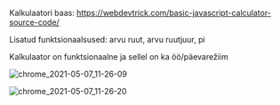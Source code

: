 Kalkulaatori baas: https://webdevtrick.com/basic-javascript-calculator-source-code/

Lisatud funktsionaalsused:
  arvu ruut,
  arvu ruutjuur,
  pi

Kalkulaator on funktsionaalne ja sellel on ka öö/päevarežiim


![chrome_2021-05-07_11-26-09](https://user-images.githubusercontent.com/61016508/117421918-b1698500-af27-11eb-9e43-b36908cc6604.png)


![chrome_2021-05-07_11-26-20](https://user-images.githubusercontent.com/61016508/117421976-c514eb80-af27-11eb-829e-140f34a90bde.png)




